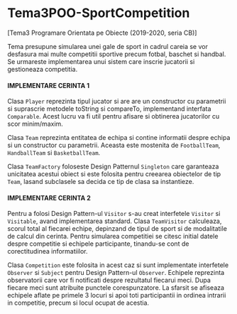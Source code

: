 # Tema3POO-SportCompetition
[Tema3 Programare Orientata pe Obiecte (2019-2020, seria CB)]


Tema presupune simularea unei gale de sport in cadrul careia se vor desfasura
mai multe competitii sportive precum fotbal, baschet si handbal. Se urmareste
implementarea unui sistem care inscrie jucatorii si gestioneaza competitia.

#### IMPLEMENTARE CERINTA 1

Clasa ```Player``` reprezinta tipul jucator si are are un constructor cu parametrii
si suprascrie metodele toString si compareTo, implementand interfata ```Comparable```.
Acest lucru va fi util pentru afisare si obtinerea jucatorilor cu scor minim/maxim.

Clasa ```Team``` reprezinta entitatea de echipa si contine informatii despre echipa
si un constructor cu parametrii. Aceasta este mostenita de ```FootballTeam```, 
```HandballTeam``` si ```BasketballTeam```.

Clasa ```TeamFactory``` foloseste Design Patternul ```Singleton``` care garanteaza unicitatea
acestui obiect si este folosita pentru creearea obiectelor de tip ```Team```, lasand
subclasele sa decida ce tip de clasa sa instantieze.

#### IMPLEMENTARE CERINTA 2

Pentru a folosi Design Pattern-ul ```Visitor``` s-au creat interfetele ```Visitor``` si 
```Visitable```, avand implementarea standard. Clasa ```TeamVisitor``` calculeaza,  scorul total al fiecarei echipe, depinzand
de tipul de sport si de modalitatile de calcul din cerinta.
Pentru simularea competitiei se citesc initial datele despre competitie si 
echipele participante, tinandu-se cont de corectitudinea informatiilor.

Clasa ```Competition``` este folosita in acest caz si sunt implementate interfetele
```Observer``` si ```Subject``` pentru Design Pattern-ul ```Observer```. Echipele reprezinta
observatorii care vor fi notificati despre rezultatul fiecarui meci.
Dupa fiecare meci sunt atribuite punctele corespunzatore.
La sfarsit se afiseaza echipele aflate pe primele 3 locuri si apoi toti participantii
in ordinea intrarii in competitie, precum si locul ocupat de acestia.
